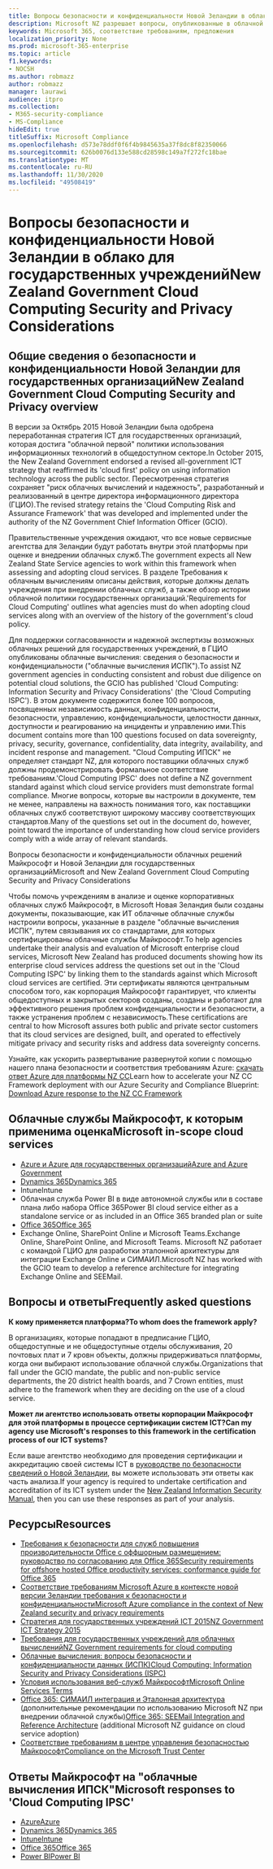```yaml
---
title: Вопросы безопасности и конфиденциальности Новой Зеландии в облако для государственных учреждений
description: Microsoft NZ разрешает вопросы, опубликованные в облачной среде Новой Зеландии.
keywords: Microsoft 365, соответствие требованиям, предложения
localization_priority: None
ms.prod: microsoft-365-enterprise
ms.topic: article
f1.keywords:
- NOCSH
ms.author: robmazz
author: robmazz
manager: laurawi
audience: itpro
ms.collection:
- M365-security-compliance
- MS-Compliance
hideEdit: true
titleSuffix: Microsoft Compliance
ms.openlocfilehash: d573e78ddf0f6f4b9845635a37f8dc8f82350066
ms.sourcegitcommit: 626b0076d133e588cd28598c149a7f272fc18bae
ms.translationtype: MT
ms.contentlocale: ru-RU
ms.lasthandoff: 11/30/2020
ms.locfileid: "49508419"
---
```

# <a name="new-zealand-government-cloud-computing-security-and-privacy-considerations"></a><span data-ttu-id="3804d-104">Вопросы безопасности и конфиденциальности Новой Зеландии в облако для государственных учреждений</span><span class="sxs-lookup"><span data-stu-id="3804d-104">New Zealand Government Cloud Computing Security and Privacy Considerations</span></span>

## <a name="new-zealand-government-cloud-computing-security-and-privacy-overview"></a><span data-ttu-id="3804d-105">Общие сведения о безопасности и конфиденциальности Новой Зеландии для государственных организаций</span><span class="sxs-lookup"><span data-stu-id="3804d-105">New Zealand Government Cloud Computing Security and Privacy overview</span></span>

<span data-ttu-id="3804d-106">В версии за Октябрь 2015 Новой Зеландии была одобрена переработанная стратегия ICT для государственных организаций, которая достига "облачной первой" политики использования информационных технологий в общедоступном секторе.</span><span class="sxs-lookup"><span data-stu-id="3804d-106">In October 2015, the New Zealand Government endorsed a revised all-government ICT strategy that reaffirmed its 'cloud first' policy on using information technology across the public sector.</span></span> <span data-ttu-id="3804d-107">Пересмотренная стратегия сохраняет "риск облачных вычислений и надежность", разработанный и реализованный в центре директора информационного директора (ГЦИО).</span><span class="sxs-lookup"><span data-stu-id="3804d-107">The revised strategy retains the 'Cloud Computing Risk and Assurance Framework' that was developed and implemented under the authority of the NZ Government Chief Information Officer (GCIO).</span></span>

<span data-ttu-id="3804d-108">Правительственные учреждения ожидают, что все новые сервисные агентства для Зеландии будут работать внутри этой платформы при оценке и внедрении облачных служб.</span><span class="sxs-lookup"><span data-stu-id="3804d-108">The government expects all New Zealand State Service agencies to work within this framework when assessing and adopting cloud services.</span></span> <span data-ttu-id="3804d-109">В разделе Требования к облачным вычислениям описаны действия, которые должны делать учреждения при внедрении облачных служб, а также обзор истории облачной политики государственных организаций.</span><span class="sxs-lookup"><span data-stu-id="3804d-109">'Requirements for Cloud Computing' outlines what agencies must do when adopting cloud services along with an overview of the history of the government's cloud policy.</span></span>

<span data-ttu-id="3804d-110">Для поддержки согласованности и надежной экспертизы возможных облачных решений для государственных учреждений, в ГЦИО опубликованы облачные вычисления: сведения о безопасности и конфиденциальности ("облачные вычисления ИСПК").</span><span class="sxs-lookup"><span data-stu-id="3804d-110">To assist NZ government agencies in conducting consistent and robust due diligence on potential cloud solutions, the GCIO has published 'Cloud Computing: Information Security and Privacy Considerations' (the 'Cloud Computing ISPC').</span></span> <span data-ttu-id="3804d-111">В этом документе содержится более 100 вопросов, посвященных независимость данных, конфиденциальности, безопасности, управлению, конфиденциальности, целостности данных, доступности и реагированию на инциденты и управлению ими.</span><span class="sxs-lookup"><span data-stu-id="3804d-111">This document contains more than 100 questions focused on data sovereignty, privacy, security, governance, confidentiality, data integrity, availability, and incident response and management.</span></span> <span data-ttu-id="3804d-112">"Cloud Computing ИПСК" не определяет стандарт NZ, для которого поставщики облачных служб должны продемонстрировать формальное соответствие требованиям.</span><span class="sxs-lookup"><span data-stu-id="3804d-112">'Cloud Computing IPSC' does not define a NZ government standard against which cloud service providers must demonstrate formal compliance.</span></span> <span data-ttu-id="3804d-113">Многие вопросы, которые вы настроили в документе, тем не менее, направлены на важность понимания того, как поставщики облачных служб соответствуют широкому массиву соответствующих стандартов.</span><span class="sxs-lookup"><span data-stu-id="3804d-113">Many of the questions set out in the document do, however, point toward the importance of understanding how cloud service providers comply with a wide array of relevant standards.</span></span>

<span data-ttu-id="3804d-114">Вопросы безопасности и конфиденциальности облачных решений Майкрософт и Новой Зеландии для государственных организаций</span><span class="sxs-lookup"><span data-stu-id="3804d-114">Microsoft and New Zealand Government Cloud Computing Security and Privacy Considerations</span></span>

<span data-ttu-id="3804d-115">Чтобы помочь учреждениям в анализе и оценке корпоративных облачных служб Майкрософт, в Microsoft Новая Зеландия были созданы документы, показывающие, как ИТ облачные облачные службы настроили вопросы, указанные в разделе "облачные вычисления ИСПК", путем связывания их со стандартами, для которых сертифицированы облачные службы Майкрософт.</span><span class="sxs-lookup"><span data-stu-id="3804d-115">To help agencies undertake their analysis and evaluation of Microsoft enterprise cloud services, Microsoft New Zealand has produced documents showing how its enterprise cloud services address the questions set out in the 'Cloud Computing ISPC' by linking them to the standards against which Microsoft cloud services are certified.</span></span> <span data-ttu-id="3804d-116">Эти сертификаты являются центральным способом того, как корпорация Майкрософт гарантирует, что клиенты общедоступных и закрытых секторов созданы, созданы и работают для эффективного решения проблем конфиденциальности и безопасности, а также устранения проблем с независимость.</span><span class="sxs-lookup"><span data-stu-id="3804d-116">These certifications are central to how Microsoft assures both public and private sector customers that its cloud services are designed, built, and operated to effectively mitigate privacy and security risks and address data sovereignty concerns.</span></span>

<span data-ttu-id="3804d-117">Узнайте, как ускорить развертывание развернутой копии с помощью нашего плана безопасности и соответствия требованиям Azure: [скачать ответ Azure для платформы NZ CC](https://gallery.technet.microsoft.com/Response-to-GCIO-Cloud-e117bbb9)</span><span class="sxs-lookup"><span data-stu-id="3804d-117">Learn how to accelerate your NZ CC Framework deployment with our Azure Security and Compliance Blueprint: [Download Azure response to the NZ CC Framework](https://gallery.technet.microsoft.com/Response-to-GCIO-Cloud-e117bbb9)</span></span>

## <a name="microsoft-in-scope-cloud-services"></a><span data-ttu-id="3804d-118">Облачные службы Майкрософт, к которым применима оценка</span><span class="sxs-lookup"><span data-stu-id="3804d-118">Microsoft in-scope cloud services</span></span>

- [<span data-ttu-id="3804d-119">Azure и Azure для государственных организаций</span><span class="sxs-lookup"><span data-stu-id="3804d-119">Azure and Azure Government</span></span>](https://aka.ms/AzureCompliance)
- [<span data-ttu-id="3804d-120">Dynamics 365</span><span class="sxs-lookup"><span data-stu-id="3804d-120">Dynamics 365</span></span>](https://aka.ms/d365-compliance-list)
- <span data-ttu-id="3804d-121">Intune</span><span class="sxs-lookup"><span data-stu-id="3804d-121">Intune</span></span>
- <span data-ttu-id="3804d-122">Облачная служба Power BI в виде автономной службы или в составе плана либо набора Office 365</span><span class="sxs-lookup"><span data-stu-id="3804d-122">Power BI cloud service either as a standalone service or as included in an Office 365 branded plan or suite</span></span>
- [<span data-ttu-id="3804d-123">Office 365</span><span class="sxs-lookup"><span data-stu-id="3804d-123">Office 365</span></span>](https://go.microsoft.com/fwlink/p/?LinkID=2077751)
- <span data-ttu-id="3804d-124">Exchange Online, SharePoint Online и Microsoft Teams.</span><span class="sxs-lookup"><span data-stu-id="3804d-124">Exchange Online, SharePoint Online, and Microsoft Teams.</span></span> <span data-ttu-id="3804d-125">Microsoft NZ работает с командой ГЦИО для разработки эталонной архитектуры для интеграции Exchange Online и СИМАИЛ.</span><span class="sxs-lookup"><span data-stu-id="3804d-125">Microsoft NZ has worked with the GCIO team to develop a reference architecture for integrating Exchange Online and SEEMail.</span></span>

## <a name="frequently-asked-questions"></a><span data-ttu-id="3804d-126">Вопросы и ответы</span><span class="sxs-lookup"><span data-stu-id="3804d-126">Frequently asked questions</span></span>

<span data-ttu-id="3804d-127">**К кому применяется платформа?**</span><span class="sxs-lookup"><span data-stu-id="3804d-127">**To whom does the framework apply?**</span></span>

<span data-ttu-id="3804d-128">В организациях, которые попадают в предписание ГЦИО, общедоступные и не общедоступные отделы обслуживания, 20 почтовых плат и 7 кровн объекты, должны придерживаться платформы, когда они выбирают использование облачной службы.</span><span class="sxs-lookup"><span data-stu-id="3804d-128">Organizations that fall under the GCIO mandate, the public and non-public service departments, the 20 district health boards, and 7 Crown entities, must adhere to the framework when they are deciding on the use of a cloud service.</span></span>

<span data-ttu-id="3804d-129">**Может ли агентство использовать ответы корпорации Майкрософт для этой платформы в процессе сертификации систем ICT?**</span><span class="sxs-lookup"><span data-stu-id="3804d-129">**Can my agency use Microsoft's responses to this framework in the certification process of our ICT systems?**</span></span>

<span data-ttu-id="3804d-130">Если ваше агентство необходимо для проведения сертификации и аккредитацию своей системы ICT в [руководстве по безопасности сведений о Новой Зеландии](https://go.microsoft.com/fwlink/p/?linkid=2099496), вы можете использовать эти ответы как часть анализа.</span><span class="sxs-lookup"><span data-stu-id="3804d-130">If your agency is required to undertake certification and accreditation of its ICT system under the [New Zealand Information Security Manual](https://go.microsoft.com/fwlink/p/?linkid=2099496), then you can use these responses as part of your analysis.</span></span>

## <a name="resources"></a><span data-ttu-id="3804d-131">Ресурсы</span><span class="sxs-lookup"><span data-stu-id="3804d-131">Resources</span></span>

- [<span data-ttu-id="3804d-132">Требования к безопасности для служб повышения производительности Office с оффшорным размещением: руководство по согласованию для Office 365</span><span class="sxs-lookup"><span data-stu-id="3804d-132">Security requirements for offshore hosted Office productivity services: conformance guide for Office 365</span></span>](https://aka.ms/o365-gcio-conformance-guidance)
- [<span data-ttu-id="3804d-133">Соответствие требованиям Microsoft Azure в контексте новой версии Зеландии требования к безопасности и конфиденциальности</span><span class="sxs-lookup"><span data-stu-id="3804d-133">Microsoft Azure compliance in the context of New Zealand security and privacy requirements</span></span>](https://aka.ms/azurecompliancenewzealand)
- [<span data-ttu-id="3804d-134">Стратегия для государственных учреждений ICT 2015</span><span class="sxs-lookup"><span data-stu-id="3804d-134">NZ Government ICT Strategy 2015</span></span>](https://www.ict.govt.nz/strategy-and-action-plan/strategy/)
- [<span data-ttu-id="3804d-135">Требования для государственных учреждений для облачных вычислений</span><span class="sxs-lookup"><span data-stu-id="3804d-135">NZ Government requirements for cloud computing</span></span>](https://aka.ms/NZ-Cloud-Requirements)
- [<span data-ttu-id="3804d-136">Облачные вычисления: вопросы безопасности и конфиденциальности данных (ИСПК)</span><span class="sxs-lookup"><span data-stu-id="3804d-136">Cloud Computing: Information Security and Privacy Considerations (ISPC)</span></span>](https://www.digital.govt.nz/standards-and-guidance/technology-and-architecture/cloud-services/)
- [<span data-ttu-id="3804d-137">Условия использования веб-служб Майкрософт</span><span class="sxs-lookup"><span data-stu-id="3804d-137">Microsoft Online Services Terms</span></span>](https://aka.ms/Online-Services-Terms)
- <span data-ttu-id="3804d-138">[Office 365: СИМАИЛ интеграция и Эталонная архитектура](https://download.microsoft.com/download/8/5/9/859CDCEE-D293-47D8-9B6A-670B108B48E1/Microsoft_Office_365_white_paper_EN_US.pdf) (дополнительные рекомендации по использованию Microsoft NZ при внедрении облачной службы)</span><span class="sxs-lookup"><span data-stu-id="3804d-138">[Office 365: SEEMail Integration and Reference Architecture](https://download.microsoft.com/download/8/5/9/859CDCEE-D293-47D8-9B6A-670B108B48E1/Microsoft_Office_365_white_paper_EN_US.pdf) (additional Microsoft NZ guidance on cloud service adoption)</span></span>
- [<span data-ttu-id="3804d-139">Соответствие требованиям в центре управления безопасностью Майкрософт</span><span class="sxs-lookup"><span data-stu-id="3804d-139">Compliance on the Microsoft Trust Center</span></span>](https://www.microsoft.com/trust-center/compliance/compliance-overview)

## <a name="microsoft-responses-to-cloud-computing-ipsc"></a><span data-ttu-id="3804d-140">Ответы Майкрософт на "облачные вычисления ИПСК"</span><span class="sxs-lookup"><span data-stu-id="3804d-140">Microsoft responses to 'Cloud Computing IPSC'</span></span>

- [<span data-ttu-id="3804d-141">Azure</span><span class="sxs-lookup"><span data-stu-id="3804d-141">Azure</span></span>](https://aka.ms/Azure-NZ-response)
- [<span data-ttu-id="3804d-142">Dynamics 365</span><span class="sxs-lookup"><span data-stu-id="3804d-142">Dynamics 365</span></span>](https://aka.ms/d365-nz-response)
- [<span data-ttu-id="3804d-143">Intune</span><span class="sxs-lookup"><span data-stu-id="3804d-143">Intune</span></span>](https://aka.ms/Intune-NZ-response)
- [<span data-ttu-id="3804d-144">Office 365</span><span class="sxs-lookup"><span data-stu-id="3804d-144">Office 365</span></span>](https://aka.ms/O365-NZ-Response)
- [<span data-ttu-id="3804d-145">Power BI</span><span class="sxs-lookup"><span data-stu-id="3804d-145">Power BI</span></span>](https://download.microsoft.com/download/5/1/7/51726B9B-2E76-49C4-9D4F-A36BF025CB93/Response-to-GCIO-105-questions-Power-BI.pdf)
